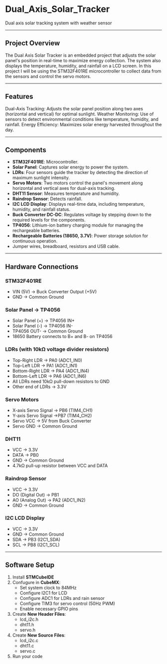 # Dual_Axis_Solar_Tracker
Dual axis solar tracking system with weather sensor

---

## **Project Overview**
The Dual Axis Solar Tracker is an embedded project that adjusts the solar panel's position in real-time to maximize energy collection. The system also displays the temperature, humidity, and rainfall on a LCD screen. In this project I will be using the STM32F401RE microcontroller to collect data from the sensors and control the servo motors.

---

## **Features**
Dual-Axis Tracking: Adjusts the solar panel position along two axes (horizontal and vertical) for optimal sunlight.
Weather Monitoring: Use of sensors to detect environmental conditions like temperature, humidity, and rainfall.
Energy Efficiency: Maximizes solar energy harvested throughout the day.

---

## **Components**
- **STM32F401RE**: Microcontroller.
- **Solar Panel**: Captures solar energy to power the system.
- **LDRs**: Four sensors guide the tracker by detecting the direction of maximum sunlight intensity.
- **Servo Motors**: Two motors control the panel's movement along horizontal and vertical axes for dual-axis tracking.
- **DHT11 Sensor**: Measures temperature and humidity.
- **Raindrop Sensor**: Detects rainfall.
- **I2C LCD Display**: Displays real-time data, including temperature, humidity, and rainfall status.
- **Buck Converter DC-DC**: Regulates voltage by stepping down to the required levels for the components. 
- **TP4056**: Lithium-ion battery charging module for managing the rechargeable batteries.
- **Rechargeable Batteries (18650, 3.7V)**: Power storage solution for continuous operation.
- Jumper wires, breadboard, resistors and USB cable.

---

## **Hardware Connections**
### **STM32F401RE**
- VIN (5V) → Buck Converter Output (+5V)
- GND → Common Ground

### **Solar Panel → TP4056**
- Solar Panel (+) → TP4056 IN+
- Solar Panel (-) → TP4056 IN-
- TP4056 OUT- → Common Ground
- 18650 Battery connects to B+ and B- on TP4056

### **LDRs (with 10kΩ voltage divider resistors)**
- Top-Right LDR → PA0 (ADC1_IN0)
- Top-Left LDR → PA1 (ADC1_IN1)
- Bottom-Right LDR → PA4 (ADC1_IN4)
- Bottom-Left LDR → PA6 (ADC1_IN6)
- All LDRs need 10kΩ pull-down resistors to GND
- Other end of LDRs → 3.3V

### **Servo Motors**
- X-axis Servo Signal → PB6 (TIM4_CH1)
- Y-axis Servo Signal →PB7 (TIM4_CH2)
- Servo VCC → 5V from Buck Converter
- Servo GND → Common Ground

### **DHT11**
- VCC → 3.3V
- DATA → PB0
- GND → Common Ground
- 4.7kΩ pull-up resistor between VCC and DATA

### **Raindrop Sensor**
- VCC → 3.3V
- DO (Digital Out) → PB1
- AO (Analog Out) → PA2 (ADC1_IN2)
- GND → Common Ground

### **I2C LCD Display**
- VCC → 3.3V
- GND → Common Ground
- SDA → PB3 (I2C1_SDA)
- SCL → PB8 (I2C1_SCL)

---

## **Software Setup**
1. Install **STMCubeIDE**
2. Confugure in **CubeMX**:
   - Set system clock to 84MHz
   - Configure I2C1 for LCD
   - Configure ADC1 for LDRs and rain sensor
   - Configure TIM3 for servo control (50Hz PWM)
   - Enable necessary GPIO pins
3. Create **New Header Files**:
   - lcd_i2c.h
   - dht11.h
   - servo.h
4. Create **New Source Files**:
   - lcd_i2c.c
   - dht11.c
   - servo.c
5. Run your code
